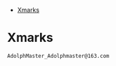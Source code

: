 <!-- TOC depthFrom:1 depthTo:6 withLinks:1 updateOnSave:1 orderedList:0 -->

- [Xmarks](#xmarks)

<!-- /TOC -->
# Xmarks
    AdolphMaster_Adolphmaster@163.com
